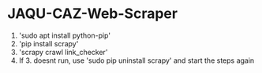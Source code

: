 # JAQU-CAZ-Web-Scraper

1. 'sudo apt install python-pip'
2. 'pip install scrapy'
3. 'scrapy crawl link_checker'
4. If 3. doesnt run, use 'sudo pip uninstall scrapy' and start the steps again